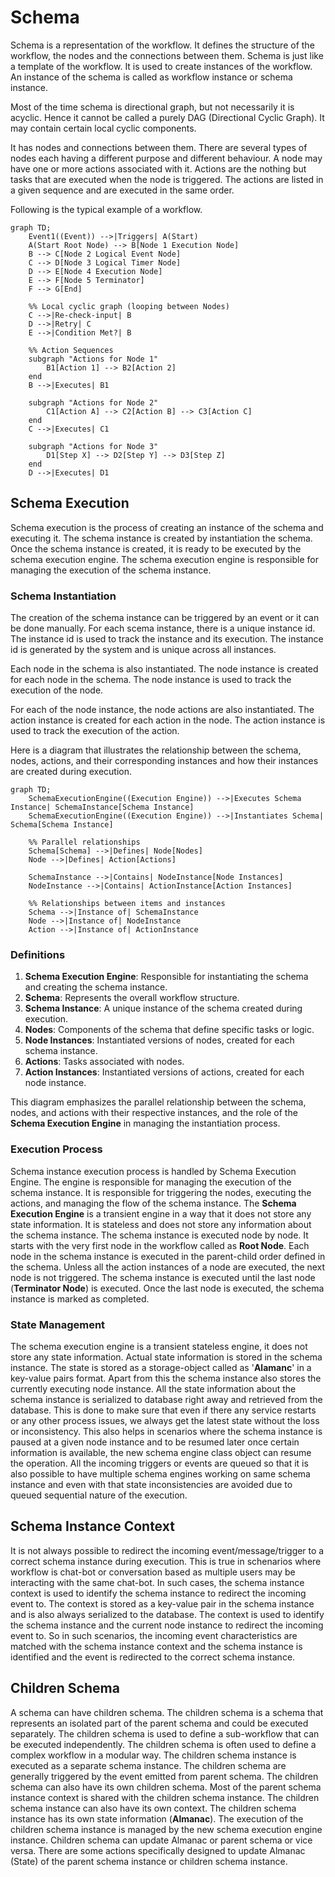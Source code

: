 # Schema

Schema is a representation of the workflow. It defines the structure of the workflow, the nodes and the connections between them. Schema is just like a template of the workflow. It is used to create instances of the workflow. An instance of the schema is called as workflow instance or schema instance.

Most of the time schema is directional graph, but not necessarily it is acyclic. Hence it cannot be called a purely DAG (Directional Cyclic Graph). It may contain certain local cyclic components.

It has nodes and connections between them. There are several types of nodes each having a different purpose and different behaviour. A node may have one or more actions associated with it. Actions are the nothing but tasks that are executed when the node is triggered. The actions are listed in a given sequence and are executed in the same order.

Following is the typical example of a workflow. 
```mermaid
graph TD;
    Event1((Event)) -->|Triggers| A(Start)
    A(Start Root Node) --> B[Node 1 Execution Node]
    B --> C[Node 2 Logical Event Node]
    C --> D[Node 3 Logical Timer Node]
    D --> E[Node 4 Execution Node]
    E --> F[Node 5 Terminator]
    F --> G[End]

    %% Local cyclic graph (looping between Nodes)
    C -->|Re-check-input| B
    D -->|Retry| C
    E -->|Condition Met?| B

    %% Action Sequences
    subgraph "Actions for Node 1"
        B1[Action 1] --> B2[Action 2]
    end
    B -->|Executes| B1

    subgraph "Actions for Node 2"
        C1[Action A] --> C2[Action B] --> C3[Action C]
    end
    C -->|Executes| C1

    subgraph "Actions for Node 3"
        D1[Step X] --> D2[Step Y] --> D3[Step Z]
    end
    D -->|Executes| D1    
```

## Schema Execution

Schema execution is the process of creating an instance of the schema and executing it. The schema instance is created by instantiation the schema. Once the schema instance is created, it is ready to be executed by the schema execution engine. The schema execution engine is responsible for managing the execution of the schema instance.

### Schema Instantiation
The creation of the schema instance can be triggered by an event or it can be done manually. For each scema instance, there is a unique instance id. The instance id is used to track the instance and its execution. The instance id is generated by the system and is unique across all instances.

Each node in the schema is also instantiated. The node instance is created for each node in the schema. The node instance is used to track the execution of the node. 

For each of the node instance, the node actions are also instantiated. The action instance is created for each action in the node. The action instance is used to track the execution of the action.

Here is a diagram that illustrates the relationship between the schema, nodes, actions, and their corresponding instances and how their instances are created during execution.

```mermaid
graph TD;
    SchemaExecutionEngine((Execution Engine)) -->|Executes Schema Instance| SchemaInstance[Schema Instance]
    SchemaExecutionEngine((Execution Engine)) -->|Instantiates Schema| Schema[Schema Instance]
    
    %% Parallel relationships
    Schema[Schema] -->|Defines| Node[Nodes]
    Node -->|Defines| Action[Actions]
    
    SchemaInstance -->|Contains| NodeInstance[Node Instances]
    NodeInstance -->|Contains| ActionInstance[Action Instances]
    
    %% Relationships between items and instances
    Schema -->|Instance of| SchemaInstance
    Node -->|Instance of| NodeInstance
    Action -->|Instance of| ActionInstance
```

### Definitions 
1. **Schema Execution Engine**: Responsible for instantiating the schema and creating the schema instance.
2. **Schema**: Represents the overall workflow structure.
3. **Schema Instance**: A unique instance of the schema created during execution.
4. **Nodes**: Components of the schema that define specific tasks or logic.
5. **Node Instances**: Instantiated versions of nodes, created for each schema instance.
6. **Actions**: Tasks associated with nodes.
7. **Action Instances**: Instantiated versions of actions, created for each node instance.

This diagram emphasizes the parallel relationship between the schema, nodes, and actions with their respective instances, and the role of the **Schema Execution Engine** in managing the instantiation process.

### Execution Process

Schema instance execution process is handled by Schema Execution Engine. The engine is responsible for managing the execution of the schema instance. It is responsible for triggering the nodes, executing the actions, and managing the flow of the schema instance.
The **Schema Execution Engine** is a transient engine in a way that it does not store any state information. It is stateless and does not store any information about the schema instance. 
The schema instance is executed node by node. It starts with the very first node in the workflow called as **Root Node**. Each node in the schema instance is executed in the parent-child order defined in the schema. Unless all the action instances of a node are executed, the next node is not triggered. The schema instance is executed until the last node (**Terminator Node**) is executed. Once the last node is executed, the schema instance is marked as completed.

### State Management
The schema execution engine is a transient stateless engine, it does not store any state information.
Actual state information is stored in the schema instance. The state is stored as a storage-object called as '**Alamanc**' in a key-value pairs format. Apart from this the schema instance also stores the currently executing node instance. All the state information about the schema instance is serialized to database right away and retrieved from the database. This is done to make sure that even if there any service restarts or any other process issues, we always get the latest state without the loss or inconsistency.
This also helps in scenarios where the schema instance is paused at a given node instance and to be resumed later once certain information is available, the new schema engine class object can resume the operation. All the incoming triggers or events are queued so that it is also possible to have multiple schema engines working on same schema instance and even with that state inconsistencies are avoided due to queued sequential nature of the execution.

## Schema Instance Context
It is not always possible to redirect the incoming event/message/trigger to a correct schema instance during execution. This is true in schenarios where workflow is chat-bot or conversation based as multiple users may be interacting with the same chat-bot. 
In such cases, the schema instance context is used to identify the schema instance to redirect the incoming event to. The context is stored as a key-value pair in the schema instance and is also always serialized to the database. The context is used to identify the schema instance and the current node instance to redirect the incoming event to.
So in such scenarios, the incoming event characteristics are matched with the schema instance context and the schema instance is identified and the event is redirected to the correct schema instance.

## Children Schema
A schema can have children schema. The children schema is a schema that represents an isolated part of the parent schema and could be executed separately. The children schema is used to define a sub-workflow that can be executed independently. The children schema is often used to define a complex workflow in a modular way. 
The children schema instance is executed as a separate schema instance. The children schema are generally triggered by the event emitted from parent schema. The children schema can also have its own children schema. 
Most of the parent schema instance context is shared with the children schema instance. The children schema instance can also have its own context. The children schema instance has its own state information (**Almanac**). 
The execution of the children schema instance is managed by the new schema execution engine instance. Children schema can update Almanac or parent schema or vice versa. There are some actions specifically designed to update Almanac (State) of the parent schema instance or children schema instance.